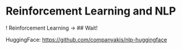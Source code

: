 # Reinforcement Learning and NLP

!
Reinforcement Learning -> ## Wait!

HuggingFace:
https://github.com/companyakis/nlp-huggingface

